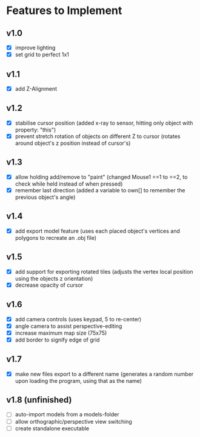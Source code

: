 # Features to Implement

## v1.0

- [x] improve lighting
- [x] set grid to perfect 1x1

## v1.1

- [x] add Z-Alignment

## v1.2

- [x] stabilise cursor position 
	(added x-ray to sensor, hitting only object with property: "this")
- [x] prevent stretch rotation of objects on different Z to cursor
	(rotates around object's z position instead of cursor's)

## v1.3

- [x] allow holding add/remove to "paint"
	(changed Mouse1 ==1 to ==2, to check while held instead of when pressed)
- [x] remember last direction
	(added a variable to own[] to remember the previous object's angle)

## v1.4

- [x] add export model feature
	(uses each placed object's vertices and polygons to recreate an .obj file)

## v1.5

- [x] add support for exporting rotated tiles
	(adjusts the vertex local position using the objects z orientation)
- [x] decrease opacity of cursor

## v1.6

- [x] add camera controls
	(uses keypad, 5 to re-center)
- [x] angle camera to assist perspective-editing
- [x] increase maximum map size
	(75x75)
- [x] add border to signify edge of grid

## v1.7

- [x] make new files export to a different name
	(generates a random number upon loading the program, using that as the name)

## v1.8 (unfinished)

- [ ] auto-import models from a models-folder
- [ ] allow orthographic/perspective view switching
- [ ] create standalone executable
